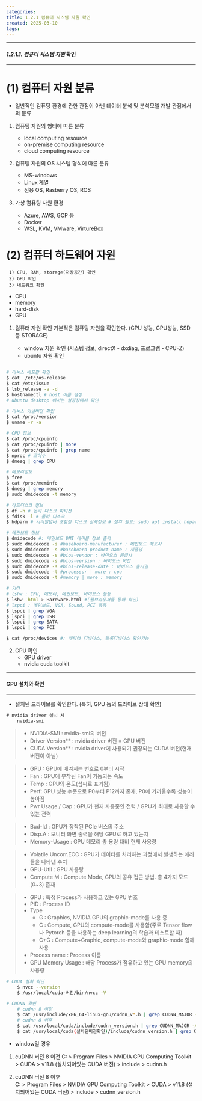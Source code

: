 ```yaml
---
categories: 
title: 1.2.1 컴퓨터 시스템 자원 확인
created: 2025-03-10
tags:
---
```

---
#### *1.2.1.1. 컴퓨터 시스템 자원* 확인
---

# (1) 컴퓨터 자원 분류

-  일반적인 컴퓨팅 환경에 관한 관점이 아닌 데이터 분석 및 분석모델 개발 관점에서의 분류

1) 컴퓨팅 자원의 형태에 따른 분류

	- local computing resource
	- on-premise computing resource
	- cloud computing resource

2) 컴퓨팅 자원의 OS 시스템 형식에 따른 분류 

	- MS-windows
	- Linux 계열
	- 전용 OS, Rasberry OS, ROS

3) 가상 컴퓨팅 자원 환경

	- Azure, AWS, GCP 등
	- Docker
	- WSL, KVM, VMware, VirtureBox


# (2) 컴퓨터 하드웨어 자원

	 1) CPU, RAM, storage(저장공간) 확인
	 2) GPU 확인
	 3) 네트워크 확인

- CPU
- memory
- hard-disk
- GPU

1) 컴퓨터 자원 확인
	기본적은 컴퓨팅 자원을 확인한다. (CPU 성능, GPU성능, SSD 등 STORAGE)

	- window 자원 확인 (시스템 정보, directX - dxdiag, 프로그램 - CPU-Z)
	- ubuntu 자원 확인 
```bash

# 리눅스 배포판 확인
$ cat  /etc/os-release
$ cat /etc/issue
$ lsb_release -a -d
$ hostnamectl # host 이름 설정
# ubuntu desktop 에서는 설정창에서 확인

# 리눅스 커널버전 확인
$ cat /proc/version
$ uname -r -a

# CPU 정보
$ cat /proc/cpuinfo
$ cat /proc/cpuinfo | more
$ cat /proc/cpuinfo | grep name
$ nproc # 코어수
$ dmesg | grep CPU

# 메모리정보
$ free
$ cat /proc/meminfo
$ dmesg | grep memory
$ sudo dmidecode -t memory

# 하드디스크 정보
$ df -h # 논리 디스크 파티션
$ fdisk -l # 물리 디스크
$ hdparm # 시리얼넘버 포함한 디스크 상세정보 # 설치 필요: sudo apt install hdparm

# 메인보드 정보
$ dmidecode #: 메인보드 DMI 테이블 정보 출력
$ sudo dmidecode -s #baseboard-manufacturer : 메인보드 제조사
$ sudo dmidecode -s #baseboard-product-name : 제품명
$ sudo dmidecode -s #bios-vendor : 바이오스 공급사
$ sudo dmidecode -s #bios-version : 바이오스 버전
$ sudo dmidecode -s #bios-release-date : 바이오스 출시일
$ sudo dmidecode -t #processor | more : cpu
$ sudo dmidecode -t #memory | more : memory

# 기타
# lshw : CPU, 메모리, 메인보드, 바이오스 등등
$ lshw -html > Hardware.html #(웹브라우저를 통해 확인)
# lspci : 메인보드, VGA, Sound, PCI 등등
$ lspci | grep VGA 
$ lspci | grep USB
$ lspci | grep SATA
$ lspci | grep PCI

$ cat /proc/devices #: 캐릭터 디바이스, 블록디바이스 확인가능

```

2) GPU 확인 
	- GPU driver
	- nvidia cuda toolkit
---
#### GPU 설치와 확인 
---
- 설치된 드라이브를 확인한다. (특히, GPU  등의 드라이브 상태 확인)

```cmd
# nvidia driver 설치 시
	nvidia-smi
```

> - NVIDIA-SMI : nvidia-smi의 버전
> - Driver Version** : nvidia driver 버전 = GPU 버전
> - CUDA Version** : nvidia driver에 사용되기 권장되는 CUDA 버전(현재 버전이 아님)

> - GPU : GPU에 매겨지는 번호로 0부터 시작
> - Fan : GPU에 부착된 Fan이 가동되는 속도
> - Temp : GPU의 온도(섭씨로 표기됨)
> - Perf: GPU 성능 수준으로 P0부터 P12까지 존재, P0에 가까울수록 성능이 높아짐
> - Pwr Usage / Cap : GPU가 현재 사용중인 전력 / GPU가 최대로 사용할 수 있는 전력

> - Bud-Id : GPU가 장착된 PCIe 버스의 주소
> - Disp.A : 모니터 화면 출력을 해당 GPU로 하고 있는지
> - Memory-Usage : GPU 메모리 총 용량 대비 현재 사용량

> - Volatile Uncorr.ECC : GPU가 데이터를 처리하는 과정에서 발생하는 에러들을 나타낸 수치
> - GPU-Util : GPU 사용량
> - Compute M : Compute Mode, GPU의 공유 접근 방법. 총 4가지 모드(0~3) 존재

> - GPU : 특정 Process가 사용하고 있는 GPU 번호
> - PID : Process ID
> - Type
>     - G : Graphics, NVIDIA GPU의 graphic-mode를 사용 중
>     - C : Compute, GPU의 compute-mode를 사용함(주로 Tensor flow나 Pytorch 등을 사용하는 deep learning의 학습과 테스트할 때)
>     - C+G : Compute+Graphic, compute-mode와 graphic-mode 함께 사용
> - Process name : Process 이름
> - GPU Memory Usage : 해당 Process가 점유하고 있는 GPU memory의 사용량


```bash
# CUDA 설치 확인
	$ nvcc --version
	$ /usr/local/cuda-버전/bin/nvcc -V

# CUDNN 확인
	# cudnn 8 이전
	$ cat /usr/include/x86_64-linux-gnu/cudnn_v*.h | grep CUDNN_MAJOR -A 2
	# cudnn 8 이후
	$ cat /usr/local/cuda/include/cudnn_version.h | grep CUDNN_MAJOR -A 2 # 안된다면 
	$ cat /usr/local/cuda(설치된버전확인)/include/cudnn_version.h | grep CUDNN_MAJOR -A 2
```

-  window일 경우
1) cuDNN 버전 8 이전
C: > Program Files > NVIDIA GPU Computing Toolkit > CUDA > v11.8 (설치되어있는 CUDA 버전) > include > cudnn.h

2) cuDNN 버전 8 이후  
C: > Program Files > NVIDIA GPU Computing Toolkit > CUDA > v11.8 (설치되어있는 CUDA 버전) > include > cudnn_version.h

